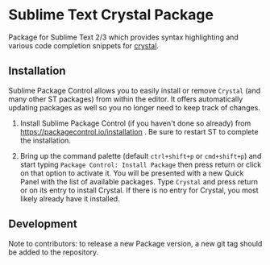# Sublime Text Crystal Package

Package for Sublime Text 2/3 which provides syntax highlighting and various code completion snippets for [crystal](https://github.com/manastech/crystal).

## Installation

Sublime Package Control allows you to easily install or remove `Crystal` (and many other ST packages) from within the editor. It offers automatically updating packages as well so you no longer need to keep track of changes.

1. Install Sublime Package Control (if you haven't done so already) from https://packagecontrol.io/installation . Be sure to restart ST to complete the installation.

2. Bring up the command palette (default `ctrl+shift+p` or `cmd+shift+p`) and start typing `Package Control: Install Package` then press return or click on that option to activate it. You will be presented with a new Quick Panel with the list of available packages. Type `Crystal` and press return or on its entry to install Crystal. If there is no entry for Crystal, you most likely already have it installed.

## Development

Note to contributors: to release a new Package version, a new git tag should be added to the repository.
